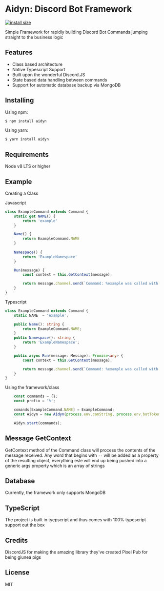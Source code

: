 # Aidyn: Discord Bot Framework

[![install size](https://packagephobia.now.sh/badge?p=axios)](https://packagephobia.now.sh/result?p=aidyn)

Simple Framework for rapidly building Discord Bot Commands jumping straight to the business logic

## Features

- Class based architecture
- Native Typescript Support
- Built upon the wonderful Discord.JS
- State based data handling between commands
- Support for automatic database backup via MongoDB

## Installing

Using npm:

```bash
$ npm install aidyn
```

Using yarn:

```bash
$ yarn install aidyn
```

## Requirements

Node v8 LTS or higher

## Example

Creating a Class

Javascript
```js
class ExampleCommand extends Command {
    static get NAME() {
        return 'example'
    }

    Name() { 
        return ExampleCommand.NAME
    }
    
    Namespace() { 
        return 'ExampleNamespace'
    }

    Run(message) {
        const context = this.GetContext(message);

        return message.channel.send(`Command: %example was called with content ${JSON.stringify(context)}`);
    }
}
```

Typescript
```ts
class ExampleCommand extends Command {
    static NAME  = 'example';

    public Name(): string { 
        return ExampleCommand.NAME;
    }
    public Namespace(): string { 
        return 'ExampleNamespace';
    }

    public async Run(message: Message): Promise<any> {
        const context = this.GetContext(message);

        return message.channel.send(`Command: %example was called with content ${JSON.stringify(context)}`);
    }
}
```

Using the framework/class

```js
    const commands = {};
    const prefix = '%';

    comands[ExampleCommand.NAME] = ExampleCommand;
    const Aidyn = new Aidyn(process.env.conString, process.env.botToken, prefix);

    Aidyn.start(commands);
```

## Message GetContext

GetContext method of the Command class will process the contents of the message received.
Any word that begins with `--` will be added as a property of the resulting object,
everything esle will end up being pushed into a generic args property which is an array of strings

## Database

Currently, the framework only supports MongoDB


## TypeScript

The project is built in tyepscript and thus comes with 100% typescript support out the box

## Credits

DiscordJS for making the amazing library they've created
Pixel Pub for being giunea pigs
## License

MIT
